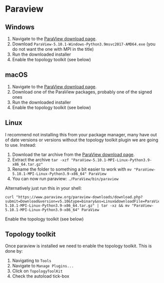 # Paraview

## Windows

1. Navigate to the [ParaView download page](https://www.paraview.org/download/).
2. Download `ParaView-5.10.1-Windows-Python3.9msvc2017-AMD64.exe` (you do not want the one with MPI in the title)
3. Run the downloaded installer
4. Enable the topology toolkit (see below)

## macOS

1. Navigate to the [ParaView download page](https://www.paraview.org/download/).
2. Download one of the ParaView packages, probably one of the signed ones
3. Run the downloaded installer
4. Enable the topology toolkit (see below)

## Linux

I recommend not installing this from your package manager, many have out of date versions or versions without the topology toolkit plugin we are going to use. Instead:
1. Download the tar archive from the [ParaView download page](https://www.paraview.org/download/).
2. Extract the archive `tar -xzf "ParaView-5.10.1-MPI-Linux-Python3.9-x86_64.tar.gz"`
3. Rename the folder to something a bit easier to work with `mv "ParaView-5.10.1-MPI-Linux-Python3.9-x86_64" ParaView`
4. You can now run paraview: `./ParaView/bin/paraview`

Alternatively just run this in your shell:

```
curl "https://www.paraview.org/paraview-downloads/download.php?submit=Download&version=v5.10&type=binary&os=Linux&downloadFile=ParaView-5.10.1-MPI-Linux-Python3.9-x86_64.tar.gz" | tar -xz && mv "ParaView-5.10.1-MPI-Linux-Python3.9-x86_64" ParaView
```

Enable the topology toolkit (see below)

## Topology toolkit

Once paraview is installed we need to enable the topology toolkit. This is done by:
1. Navigating to `Tools`
2. Navigate to `Manage Plugins...`
3. Click on `TopologyToolKit`
4. Check the autoload tick-box
